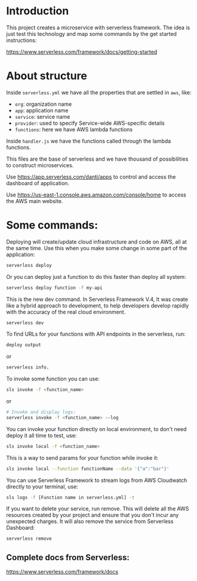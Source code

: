 # Introduction

This project creates a microservice with serverless framework. The idea is just test this technology and map some commands by the get started instructions:

https://www.serverless.com/framework/docs/getting-started

# About structure

Inside <code>serverless.yml</code> we have all the properties that are settled in <code>aws</code>, like:

- <code>org</code>: organization name
- <code>app</code>: application name
- <code>service</code>: service name
- <code>provider</code>: used to specify Service-wide AWS-specific details
- <code>functions</code>: here we have AWS lambda functions

Inside <code>handler.js</code> we have the functions called through the lambda functions.

This files are the base of serverless and we have thousand of possibilities to construct microservices.

Use https://app.serverless.com/danti/apps to control and access the dashboard of application.

Use https://us-east-1.console.aws.amazon.com/console/home to access the AWS main website.

# Some commands:

Deploying will create/update cloud infrastructure and code on AWS, all at the same time. Use this when you make some change in some part of the application:

```sh
serverless deploy
```

Or you can deploy just a function to do this faster than deploy all system:

```sh
serverless deploy function -f my-api
```

This is the new dev command. In Serverless Framework V.4, It was create like a hybrid approach to development, to help developers develop rapidly with the accuracy of the real cloud environment.

```sh
serverless dev
```

To find URLs for your functions with API endpoints in the serverless, run:

```sh
deploy output
```
or

```sh
serverless info.
```

To invoke some function you can use:

```sh
sls invoke -f <function_name>
```

or

```sh
# Invoke and display logs:
serverless invoke -f <function_name> --log
```

You can invoke your function directly on local environment, to don't need deploy it all time to test, use:

```sh
sls invoke local -f <function_name>
```

This is a way to send params for your function while invoke it:

```sh
sls invoke local --function functionName --data '{"a":"bar"}'
```

You can use Serverless Framework to stream logs from AWS Cloudwatch directly to your terminal, use:

```sh
sls logs -f [Function name in serverless.yml] -t
```

If you want to delete your service, run remove. This will delete all the AWS resources created by your project and ensure that you don't incur any unexpected charges. It will also remove the service from Serverless Dashboard:

```sh
serverless remove
```

## Complete docs from Serverless:

https://www.serverless.com/framework/docs